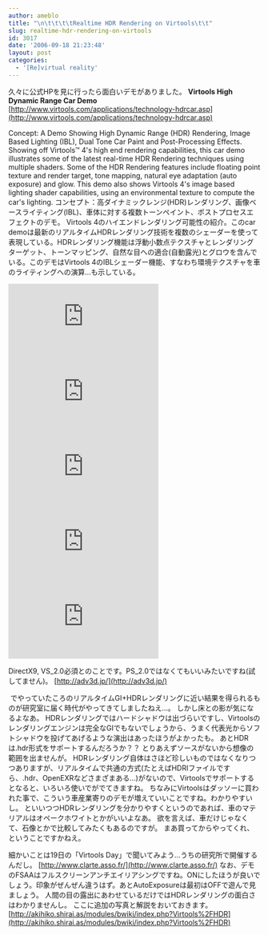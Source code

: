 ```yaml
---
author: ameblo
title: "\n\t\t\t\tRealtime HDR Rendering on Virtools\t\t"
slug: realtime-hdr-rendering-on-virtools
id: 3017
date: '2006-09-18 21:23:48'
layout: post
categories:
  - '[Re]virtual reality'
---
```


久々に公式HPを見に行ったら面白いデモがありました。 **Virtools High Dynamic Range Car Demo** [http://www.virtools.com/applications/technology-hdrcar.asp](http://www.virtools.com/applications/technology-hdrcar.asp)

Concept: A Demo Showing High Dynamic Range (HDR) Rendering, Image Based Lighting (IBL), Dual Tone Car Paint and Post-Processing Effects. Showing off Virtools™ 4's high end rendering capabilities, this car demo illustrates some of the latest real-time HDR Rendering techniques using multiple shaders. Some of the HDR Rendering features include floating point texture and render target, tone mapping, natural eye adaptation (auto exposure) and glow. This demo also shows Virtools 4's image based lighting shader capabilities, using an environmental texture to compute the car's lighting. コンセプト：高ダイナミックレンジ(HDR)レンダリング、画像ベースライティング(IBL)、車体に対する複数トーンペイント、ポストプロセスエフェクトのデモ。 Virtools 4のハイエンドレンダリング可能性の紹介。このcar demoは最新のリアルタイムHDRレンダリング技術を複数のシェーダーを使って表現している。HDRレンダリング機能は浮動小数点テクスチャとレンダリングターゲット、トーンマッピング、自然な目への適合(自動露光)とグロウを含んでいる。このデモはVirtools 4のIBLシェーダー機能、すなわち環境テクスチャを車のライティングへの演算…も示している。

[![](http://akihiko.shirai.as/modules/bwiki/index.php?plugin=ref&page=Virtools%2FHDR&src=HDRdemo1.jpg)](http://akihiko.shirai.as/modules/bwiki/index.php?plugin=ref&page=Virtools%2FHDR&src=HDRdemo1.jpg) [![](http://akihiko.shirai.as/modules/bwiki/index.php?plugin=ref&page=Virtools%2FHDR&src=HDRdemo2.jpg)](http://akihiko.shirai.as/modules/bwiki/index.php?plugin=ref&page=Virtools%2FHDR&src=HDRdemo2.jpg) [![](http://akihiko.shirai.as/modules/bwiki/index.php?plugin=ref&page=Virtools%2FHDR&src=HDRdemo3.jpg)](http://akihiko.shirai.as/modules/bwiki/index.php?plugin=ref&page=Virtools%2FHDR&src=HDRdemo3.jpg) [![](http://akihiko.shirai.as/modules/bwiki/index.php?plugin=ref&page=Virtools%2FHDR&src=HDRdemo4.jpg)](http://akihiko.shirai.as/modules/bwiki/index.php?plugin=ref&page=Virtools%2FHDR&src=HDRdemo4.jpg) [![](http://akihiko.shirai.as/modules/bwiki/index.php?plugin=ref&page=Virtools%2FHDR&src=HDRdemo5.jpg)](http://akihiko.shirai.as/modules/bwiki/index.php?plugin=ref&page=Virtools%2FHDR&src=HDRdemo5.jpg)

DirectX9, VS_2.0必須とのことです。PS_2.0ではなくてもいいみたいですね(試してません)。 [http://adv3d.jp/](http://adv3d.jp/)

 でやっていたころのリアルタイムGI+HDRレンダリングに近い結果を得られるものが研究室に届く時代がやってきてしましたねえ…。 しかし床との影が気になるよなあ。 HDRレンダリングではハードシャドウは出づらいですし、Virtoolsのレンダリングエンジンは完全なGIでもないでしょうから、うまく代表光からソフトシャドウを投げてあげるような演出はあったほうがよかったも。 あとHDRは.hdr形式をサポートするんだろうか？？ とりあえずソースがないから想像の範囲を出ませんが。 HDRレンダリング自体はさほど珍しいものではなくなりつつありますが、リアルタイムで共通の方式(たとえばHDRIファイルですら、.hdr、OpenEXRなどさまざまある…)がないので、Virtoolsでサポートするとなると、いろいろ使いでがでてきますね。 ちなみにVirtoolsはダッソーに買われた事で、こういう車産業寄りのデモが増えていいことですね。わかりやすいし。 といいつつHDRレンダリングを分かりやすくというのであれば、車のマテリアルはオペークホワイトとかがいいよなあ。 欲を言えば、車だけじゃなくて、石像とかで比較してみたくもあるのですが。 まあ買ってからやってくれ、ということですかねえ。

細かいことは19日の「Virtools Day」で聞いてみよう…うちの研究所で開催するんだし。 [http://www.clarte.asso.fr/](http://www.clarte.asso.fr/) なお、デモのFSAAはフルスクリーンアンチエイリアシングですね。ONにしたほうが良いでしょう。印象がぜんぜん違うはず。あとAutoExposureは最初はOFFで遊んで見ましょう。 人間の目の露出にあわせているだけではHDRレンダリングの面白さはわかりませんし。 ここに追加の写真と解説をおいておきます。 [http://akihiko.shirai.as/modules/bwiki/index.php?Virtools%2FHDR](http://akihiko.shirai.as/modules/bwiki/index.php?Virtools%2FHDR)